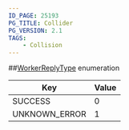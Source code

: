 ```yaml
---
ID_PAGE: 25193
PG_TITLE: Collider
PG_VERSION: 2.1
TAGS:
    - Collision
---
```

##[WorkerReplyType](/classes/2.5/WorkerReplyType) enumeration

Key | Value
---|---
SUCCESS | 0
UNKNOWN_ERROR | 1



